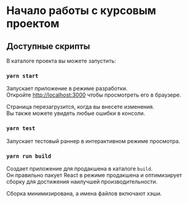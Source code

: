 # Начало работы с курсовым проектом

## Доступные скрипты

В каталоге проекта вы можете запустить:

### `yarn start`

Запускает приложение в режиме разработки.\
Откройте [http://localhost:3000](http://localhost:3000) чтобы просмотреть его в браузере.

Страница перезагрузится, когда вы внесете изменения.\
Вы также можете увидеть любые ошибки в консоли.

### `yarn test`

Запускает тестовый раннер в интерактивном режиме просмотра.

### `yarn run build`

Создает приложение для продакшена в каталоге `build`.\
Он правильно пакует React в режиме продакшена и оптимизирует сборку для достижения наилучшей производительности.

Сборка минимизирована, а имена файлов включают хэши.